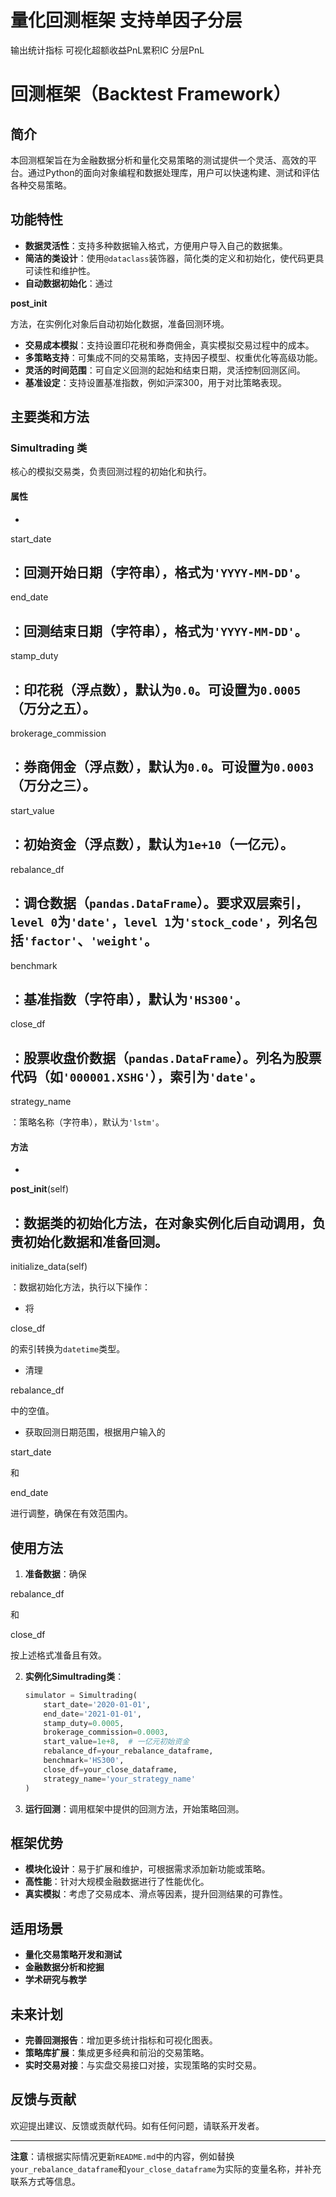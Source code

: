 # 量化回测框架 支持单因子分层 
 输出统计指标 可视化超额收益PnL累积IC 分层PnL
# 回测框架（Backtest Framework）

## 简介

本回测框架旨在为金融数据分析和量化交易策略的测试提供一个灵活、高效的平台。通过Python的面向对象编程和数据处理库，用户可以快速构建、测试和评估各种交易策略。

## 功能特性

- **数据灵活性**：支持多种数据输入格式，方便用户导入自己的数据集。
- **简洁的类设计**：使用`@dataclass`装饰器，简化类的定义和初始化，使代码更具可读性和维护性。
- **自动数据初始化**：通过

__post_init__

方法，在实例化对象后自动初始化数据，准备回测环境。
- **交易成本模拟**：支持设置印花税和券商佣金，真实模拟交易过程中的成本。
- **多策略支持**：可集成不同的交易策略，支持因子模型、权重优化等高级功能。
- **灵活的时间范围**：可自定义回测的起始和结束日期，灵活控制回测区间。
- **基准设定**：支持设置基准指数，例如沪深300，用于对比策略表现。

## 主要类和方法

### Simultrading 类

核心的模拟交易类，负责回测过程的初始化和执行。

#### 属性

- 

start_date

：回测开始日期（字符串），格式为`'YYYY-MM-DD'`。
- 

end_date

：回测结束日期（字符串），格式为`'YYYY-MM-DD'`。
- 

stamp_duty

：印花税（浮点数），默认为`0.0`。可设置为`0.0005`（万分之五）。
- 

brokerage_commission

：券商佣金（浮点数），默认为`0.0`。可设置为`0.0003`（万分之三）。
- 

start_value

：初始资金（浮点数），默认为`1e+10`（一亿元）。
- 

rebalance_df

：调仓数据（`pandas.DataFrame`）。要求双层索引，`level 0`为`'date'`，`level 1`为`'stock_code'`，列名包括`'factor'`、`'weight'`。
- 

benchmark

：基准指数（字符串），默认为`'HS300'`。
- 

close_df

：股票收盘价数据（`pandas.DataFrame`）。列名为股票代码（如`'000001.XSHG'`），索引为`'date'`。
- 

strategy_name

：策略名称（字符串），默认为`'lstm'`。

#### 方法

- 

__post_init__(self)

：数据类的初始化方法，在对象实例化后自动调用，负责初始化数据和准备回测。
- 

initialize_data(self)

：数据初始化方法，执行以下操作：
  - 将

close_df

的索引转换为`datetime`类型。
  - 清理

rebalance_df

中的空值。
  - 获取回测日期范围，根据用户输入的

start_date

和

end_date

进行调整，确保在有效范围内。

## 使用方法

1. **准备数据**：确保

rebalance_df

和

close_df

按上述格式准备且有效。

2. **实例化Simultrading类**：

   ```python
   simulator = Simultrading(
       start_date='2020-01-01',
       end_date='2021-01-01',
       stamp_duty=0.0005,
       brokerage_commission=0.0003,
       start_value=1e+8,  # 一亿元初始资金
       rebalance_df=your_rebalance_dataframe,
       benchmark='HS300',
       close_df=your_close_dataframe,
       strategy_name='your_strategy_name'
   )
   ```

3. **运行回测**：调用框架中提供的回测方法，开始策略回测。

## 框架优势

- **模块化设计**：易于扩展和维护，可根据需求添加新功能或策略。
- **高性能**：针对大规模金融数据进行了性能优化。
- **真实模拟**：考虑了交易成本、滑点等因素，提升回测结果的可靠性。

## 适用场景

- **量化交易策略开发和测试**
- **金融数据分析和挖掘**
- **学术研究与教学**

## 未来计划

- **完善回测报告**：增加更多统计指标和可视化图表。
- **策略库扩展**：集成更多经典和前沿的交易策略。
- **实时交易对接**：与实盘交易接口对接，实现策略的实时交易。

## 反馈与贡献

欢迎提出建议、反馈或贡献代码。如有任何问题，请联系开发者。

---

**注意**：请根据实际情况更新`README.md`中的内容，例如替换`your_rebalance_dataframe`和`your_close_dataframe`为实际的变量名称，并补充联系方式等信息。
